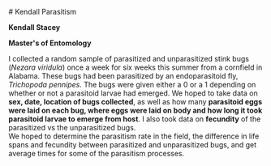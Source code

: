 <p> # Kendall Parasitism 

**Kendall Stacey**<br>

**Master's of Entomology**</p>

I collected a random sample of parasitized and unparasitized stink bugs (*Nezara viridula*) once a week for six weeks this summer from a cornfield in Alabama. 
These bugs had been parasitized by an endoparasitoid fly, *Trichopoda pennipes*. 
The bugs were given either a 0 or a 1 depending on whether or not a parasitoid larvae had emerged. 
We hoped to take data on **sex, date, location of bugs collected**, as well as how many **parasitoid eggs were laid on each bug, where eggs were laid on body and how long it took parasitoid larvae to emerge from host**. 
I also took data on **fecundity** of the parasitized vs the unparasitized bugs.  
We hoped to determine the parasitism rate in the field, the difference in life spans and fecundity between parasitized and unparasitized bugs, and get average times for some of the parasitism processes.